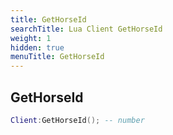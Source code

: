 ```yaml
---
title: GetHorseId
searchTitle: Lua Client GetHorseId
weight: 1
hidden: true
menuTitle: GetHorseId
---
```

## GetHorseId
```lua
Client:GetHorseId(); -- number
```